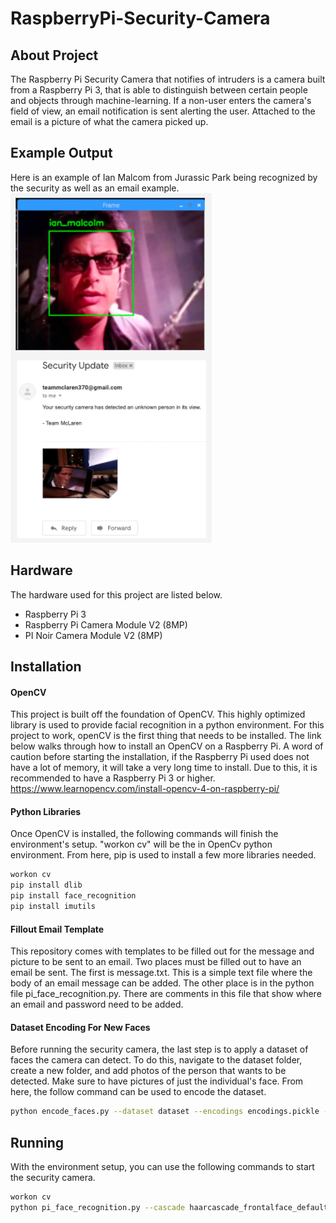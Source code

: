 # RaspberryPi-Security-Camera

## About Project
The Raspberry Pi Security Camera that notifies of intruders is a camera built from a Raspberry Pi 3, that is able to distinguish between certain people and objects through machine-learning. If a non-user enters the camera's field of view, an email notification is sent alerting the user. Attached to the email is a picture of what the camera picked up.

## Example Output
Here is an example of Ian Malcom from Jurassic Park being recognized by the security as well as an email example.
 ![Camera Example](./README_Examples/Ian_Malcom_Example.png)

## Hardware
The hardware used for this project are listed below.
- Raspberry Pi 3
- Raspberry Pi Camera Module V2 (8MP)
- PI Noir Camera Module V2 (8MP)

## Installation

#### OpenCV
This project is built off the foundation of OpenCV. This highly optimized library is used to provide facial recognition in a python environment. For this project to work, openCV is the first thing that needs to be installed. The link below walks through how to install an OpenCV on a Raspberry Pi. A word of caution before starting the installation, if the Raspberry Pi used does not have a lot of memory, it will take a very long time to install. Due to this, it is recommended to have a Raspberry Pi 3 or higher.
https://www.learnopencv.com/install-opencv-4-on-raspberry-pi/

#### Python Libraries
Once OpenCV is installed, the following commands will finish the environment's setup. "workon cv" will be the in OpenCv python environment. From here, pip is used to install a few more libraries needed.
``` bash
workon cv
pip install dlib
pip install face_recognition
pip install imutils
```

#### Fillout Email Template
This repository comes with templates to be filled out for the message and picture to be sent to an email. Two places must be filled out to have an email be sent. The first is message.txt. This is a simple text file where the body of an email message can be added. The other place is in the python file pi_face_recognition.py. There are comments in this file that show where an email and password need to be added.

#### Dataset Encoding For New Faces
Before running the security camera, the last step is to apply a dataset of faces the camera can detect. To do this, navigate to the dataset folder, create a new folder, and add photos of the person that wants to be detected. Make sure to have pictures of just the individual's face. From here, the follow command can be used to encode the dataset.
````bash
python encode_faces.py --dataset dataset --encodings encodings.pickle --detection-method hog
````
## Running
With the environment setup, you can use the following commands to start the security camera.
``` bash
workon cv
python pi_face_recognition.py --cascade haarcascade_frontalface_default.xml --encodings encodings.pickle
```

